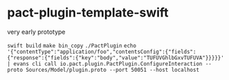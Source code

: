 # pact-plugin-template-swift

very early prototype

`swift build`
`make bin_copy`
`./PactPlugin`
`echo '{"contentType":"application/foo","contentsConfig":{"fields":{"response":{"fields":{"key":"body","value":"TUFUVGhlbGxvTUFUVA"}}}}}' | evans cli call io.pact.plugin.PactPlugin.ConfigureInteraction --proto Sources/Model/plugin.proto --port 50051 --host localhost`
